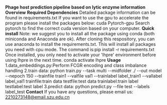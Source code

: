 **Phage host prediction pipeline based on lytic enzyme information**
**Overview**
**Required Dependencies**
Detailed package information can be found in requirements.txt
If you want to use the gpu to accelerate the program please install the packages below:
cuda
Pytorch-gpu
Search pytorch to find the correct cuda version based on your computer.
**Quick install**
Note: we suggest you to install all the package using conda (both miniconda and Anaconda are ok).
After cloning this respository, you can use anaconda to install the requirements.txt. This will install all packages you need with cpu mode. The command is:pip install -r requirements.txt
Once installed, you only need to activate your 'lhpre' environment before using lhpre in the next time.
conda activate lhpre
**Usage**
1.data_embeddings.py:Perform FCGR encoding and class imbalance handling
2.train data:
python train.py --task multi --midfolder ./ --out model --nepoch 150 --trainfile train1 --valfile val1 --trainlabel label_train1 --vallabel label_val1
trainfile:train data
testfile:test data
trainlabel:train label
testlabel:test label
3.predict data:
python predict.py --file test --labels label_test
**Contact**
If you have any questions, please email us: 2210273148@email.szu.edu.cn


